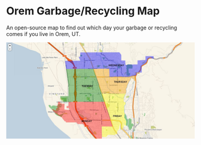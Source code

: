 # Orem Garbage/Recycling Map

An open-source map to find out which day your garbage or recycling comes if you live in Orem, UT.

![Screenshot](screenshot.jpg)
